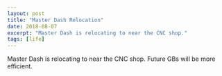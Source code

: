 ```yaml
---
layout: post
title: "Master Dash Relocation"
date: 2018-08-07
excerpt: "Master Dash is relocating to near the CNC shop."
tags: [life]
---
```


Master Dash is relocating to near the CNC shop. Future GBs will be more efficient.
